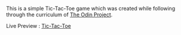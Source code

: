 This is a simple Tic-Tac-Toe game which was created while following through the curriculum of [The Odin Project](https://www.theodinproject.com/).

Live Preview : [Tic-Tac-Toe](https://heyyayesh.github.io/tic-tac-toe)
